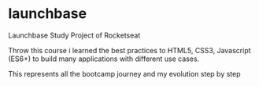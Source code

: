 # launchbase
Launchbase Study Project of Rocketseat

Throw this course i learned the best practices to HTML5, CSS3, Javascript (ES6+)
to build many applications with different use cases.

This represents all the bootcamp journey and my evolution step by step
